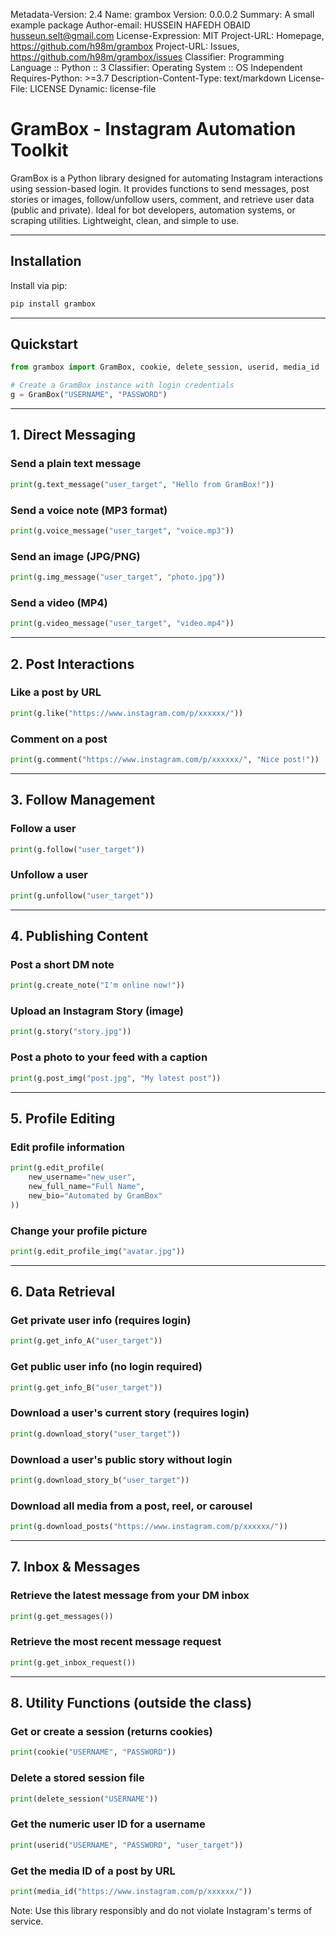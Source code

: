 Metadata-Version: 2.4
Name: grambox
Version: 0.0.0.2
Summary: A small example package
Author-email: HUSSEIN HAFEDH OBAID <husseun.selt@gmail.com>
License-Expression: MIT
Project-URL: Homepage, https://github.com/h98m/grambox
Project-URL: Issues, https://github.com/h98m/grambox/issues
Classifier: Programming Language :: Python :: 3
Classifier: Operating System :: OS Independent
Requires-Python: >=3.7
Description-Content-Type: text/markdown
License-File: LICENSE
Dynamic: license-file


# GramBox - Instagram Automation Toolkit

GramBox is a Python library designed for automating Instagram interactions using session-based login.
It provides functions to send messages, post stories or images, follow/unfollow users, comment, and retrieve user data (public and private).
Ideal for bot developers, automation systems, or scraping utilities. Lightweight, clean, and simple to use.

---

## Installation

Install via pip:
```bash
pip install grambox
```

---

## Quickstart

```python
from grambox import GramBox, cookie, delete_session, userid, media_id

# Create a GramBox instance with login credentials
g = GramBox("USERNAME", "PASSWORD")
```

---

## 1. Direct Messaging

### Send a plain text message
```python
print(g.text_message("user_target", "Hello from GramBox!"))
```

### Send a voice note (MP3 format)
```python
print(g.voice_message("user_target", "voice.mp3"))
```

### Send an image (JPG/PNG)
```python
print(g.img_message("user_target", "photo.jpg"))
```

### Send a video (MP4)
```python
print(g.video_message("user_target", "video.mp4"))
```

---

## 2. Post Interactions

### Like a post by URL
```python
print(g.like("https://www.instagram.com/p/xxxxxx/"))
```

### Comment on a post
```python
print(g.comment("https://www.instagram.com/p/xxxxxx/", "Nice post!"))
```

---

## 3. Follow Management

### Follow a user
```python
print(g.follow("user_target"))
```

### Unfollow a user
```python
print(g.unfollow("user_target"))
```

---

## 4. Publishing Content

### Post a short DM note
```python
print(g.create_note("I'm online now!"))
```

### Upload an Instagram Story (image)
```python
print(g.story("story.jpg"))
```

### Post a photo to your feed with a caption
```python
print(g.post_img("post.jpg", "My latest post"))
```

---

## 5. Profile Editing

### Edit profile information
```python
print(g.edit_profile(
    new_username="new_user",
    new_full_name="Full Name",
    new_bio="Automated by GramBox"
))
```

### Change your profile picture
```python
print(g.edit_profile_img("avatar.jpg"))
```

---

## 6. Data Retrieval

### Get private user info (requires login)
```python
print(g.get_info_A("user_target"))
```

### Get public user info (no login required)
```python
print(g.get_info_B("user_target"))
```

### Download a user's current story (requires login)
```python
print(g.download_story("user_target"))
```

### Download a user's public story without login
```python
print(g.download_story_b("user_target"))
```

### Download all media from a post, reel, or carousel
```python
print(g.download_posts("https://www.instagram.com/p/xxxxxx/"))
```

---

## 7. Inbox & Messages

### Retrieve the latest message from your DM inbox
```python
print(g.get_messages())
```

### Retrieve the most recent message request
```python
print(g.get_inbox_request())
```

---

## 8. Utility Functions (outside the class)

### Get or create a session (returns cookies)
```python
print(cookie("USERNAME", "PASSWORD"))
```

### Delete a stored session file
```python
print(delete_session("USERNAME"))
```

### Get the numeric user ID for a username
```python
print(userid("USERNAME", "PASSWORD", "user_target"))
```

### Get the media ID of a post by URL
```python
print(media_id("https://www.instagram.com/p/xxxxxx/"))
```



Note: Use this library responsibly and do not violate Instagram's terms of service.
